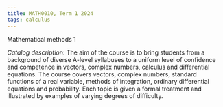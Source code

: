 ```yaml
---
title: MATH0010, Term 1 2024
tags: calculus
---
```


Mathematical methods 1<!--more-->

*Catalog description*: The aim of the course is to bring students from a background of diverse A-level syllabuses to a uniform level of confidence and competence in vectors, complex numbers, calculus and differential equations. The course covers vectors, complex numbers, standard functions of a real variable, methods of integration, ordinary differential equations and probability. Each topic is given a formal treatment and illustrated by examples of varying degrees of difficulty.

